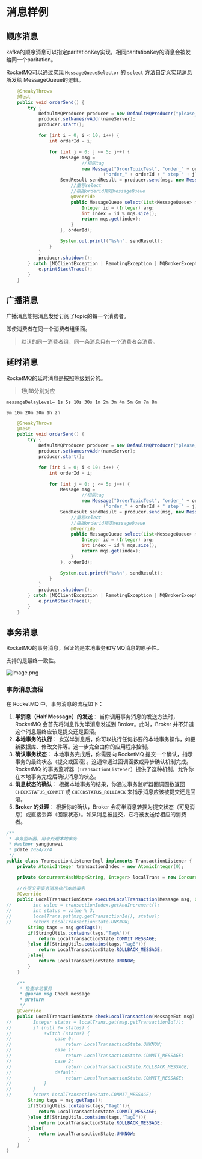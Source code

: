 # 消息样例

## 顺序消息

kafka的顺序消息可以指定paritationKey实现，相同paritationKey的消息会被发给同一个paritation。

RocketMQ可以通过实现 `MessageQueueSelector` 的 `select` 方法自定义实现消息所发给 MessageQueue的逻辑。

```java
    @SneakyThrows
    @Test
    public void orderSend() {
        try {
            DefaultMQProducer producer = new DefaultMQProducer("please_rename_unique_group_name");
            producer.setNamesrvAddr(nameServer);
            producer.start();

            for (int i = 0; i < 10; i++) {
                int orderId = i;

                for (int j = 0; j <= 5; j++) {
                    Message msg =
                            //相同tag
                            new Message("OrderTopicTest", "order_" + orderId, "KEY" + orderId,
                                    ("order_" + orderId + " step " + j).getBytes(RemotingHelper.DEFAULT_CHARSET));
                    SendResult sendResult = producer.send(msg, new MessageQueueSelector() {
                        //重写select
                        //根据orderid指定messageQueue
                        @Override
                        public MessageQueue select(List<MessageQueue> mqs, Message msg, Object arg) {
                            Integer id = (Integer) arg;
                            int index = id % mqs.size();
                            return mqs.get(index);
                        }
                    }, orderId);

                    System.out.printf("%s%n", sendResult);
                }
            }
            producer.shutdown();
        } catch (MQClientException | RemotingException | MQBrokerException | InterruptedException e) {
            e.printStackTrace();
        }
    }
```

## 广播消息

广播消息能把消息发给订阅了topic的每一个消费者。

即使消费者在同一个消费者组里面。

> 默认的同一消费者组，同一条消息只有一个消费者会消费。
> 

## 延时消息

RocketMQ的延时消息是按照等级划分的。

> 1到18分别对应
> 

```
messageDelayLevel= 1s 5s 10s 30s 1m 2m 3m 4m 5m 6m 7m 8m

9m 10m 20m 30m 1h 2h
```

```java
    @SneakyThrows
    @Test
    public void orderSend() {
        try {
            DefaultMQProducer producer = new DefaultMQProducer("please_rename_unique_group_name");
            producer.setNamesrvAddr(nameServer);
            producer.start();

            for (int i = 0; i < 10; i++) {
                int orderId = i;

                for (int j = 0; j <= 5; j++) {
                    Message msg =
                            //相同tag
                            new Message("OrderTopicTest", "order_" + orderId, "KEY" + orderId,
                                    ("order_" + orderId + " step " + j).getBytes(RemotingHelper.DEFAULT_CHARSET));
                    SendResult sendResult = producer.send(msg, new MessageQueueSelector() {
                        //重写select
                        //根据orderid指定messageQueue
                        @Override
                        public MessageQueue select(List<MessageQueue> mqs, Message msg, Object arg) {
                            Integer id = (Integer) arg;
                            int index = id % mqs.size();
                            return mqs.get(index);
                        }
                    }, orderId);

                    System.out.printf("%s%n", sendResult);
                }
            }
            producer.shutdown();
        } catch (MQClientException | RemotingException | MQBrokerException | InterruptedException e) {
            e.printStackTrace();
        }
    }
```

## 事务消息

RocketMQ的事务消息，保证的是本地事务和写MQ消息的原子性。

支持的是最终一致性。

![image.png](https://s2.loli.net/2025/06/27/CZP51EGFDJ2hOgH.png)

### 事务消息流程

在 RocketMQ 中，事务消息的流程如下：

1. **半消息（Half Message）的发送**： 当你调用事务消息的发送方法时，RocketMQ 会首先将消息作为半消息发送到 Broker。此时，Broker 并不知道这个消息最终应该是提交还是回滚。
2. **本地事务的执行**： 发送半消息后，你可以执行任何必要的本地事务操作，如更新数据库、修改文件等。这一步完全由你的应用程序控制。
3. **确认事务状态**： 本地事务完成后，你需要向 RocketMQ 提交一个确认，指示事务的最终状态（提交或回滚）。这通常通过回调函数或异步确认机制完成。RocketMQ 的事务监听器（`TransactionListener`）提供了这种机制，允许你在本地事务完成后确认消息的状态。
4. **消息状态的确认**： 根据本地事务的结果，你通过事务监听器回调函数返回 `CHECKSTATUS_COMMIT` 或 `CHECKSTATUS_ROLLBACK` 来指示消息应该被提交还是回滚。
5. **Broker 的处理**： 根据你的确认，Broker 会将半消息转换为提交状态（可见消息）或直接丢弃（回滚状态）。如果消息被提交，它将被发送给相应的消费者。

```java
/**
 * 事务监听器，用来处理本地事务
 * @author yangjunwei
 * @date 2024/7/4
 */
public class TransactionListenerImpl implements TransactionListener {
    private AtomicInteger transactionIndex = new AtomicInteger(0);

    private ConcurrentHashMap<String, Integer> localTrans = new ConcurrentHashMap<>();

    //在提交完事务消息执行本地事务
    @Override
    public LocalTransactionState executeLocalTransaction(Message msg, Object arg) {
//        int value = transactionIndex.getAndIncrement();
//        int status = value % 3;
//        localTrans.put(msg.getTransactionId(), status);
//        return LocalTransactionState.UNKNOW;
        String tags = msg.getTags();
        if(StringUtils.contains(tags,"TagA")){
            return LocalTransactionState.COMMIT_MESSAGE;
        }else if(StringUtils.contains(tags,"TagB")){
            return LocalTransactionState.ROLLBACK_MESSAGE;
        }else{
            return LocalTransactionState.UNKNOW;
        }
    }

    /**
     * 检查本地事务
     * @param msg Check message
     * @return
     */
    @Override
    public LocalTransactionState checkLocalTransaction(MessageExt msg) {
//        Integer status = localTrans.get(msg.getTransactionId());
//        if (null != status) {
//            switch (status) {
//                case 0:
//                    return LocalTransactionState.UNKNOW;
//                case 1:
//                    return LocalTransactionState.COMMIT_MESSAGE;
//                case 2:
//                    return LocalTransactionState.ROLLBACK_MESSAGE;
//                default:
//                    return LocalTransactionState.COMMIT_MESSAGE;
//            }
//        }
//        return LocalTransactionState.COMMIT_MESSAGE;
        String tags = msg.getTags();
        if(StringUtils.contains(tags,"TagC")){
            return LocalTransactionState.COMMIT_MESSAGE;
        }else if(StringUtils.contains(tags,"TagD")){
            return LocalTransactionState.ROLLBACK_MESSAGE;
        }else{
            return LocalTransactionState.UNKNOW;
        }
    }
}
```